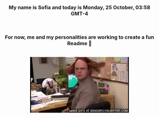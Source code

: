 


<div align="center">
<h3 >My name is Sofia and today is Monday, 25 October, 03:58 GMT-4</h3><br>
<h3 >For now, me and my personalities are working to create a fun Readme 👋
</h3><br>
<img src='img/dwight.gif' alt='working...'/>
</div>

